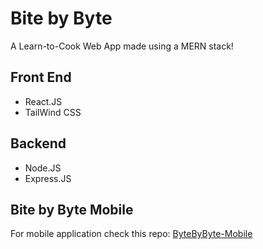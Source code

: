 # Bite by Byte
A Learn-to-Cook Web App made using a MERN stack!
## Front End
- React.JS
- TailWind CSS
## Backend
- Node.JS
- Express.JS
## Bite by Byte Mobile
For mobile application check this repo: [ByteByByte-Mobile](https://github.com/NikoKaramitos/BitebyByte-Mobile)
